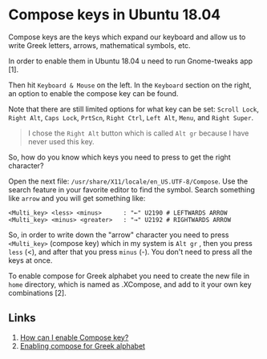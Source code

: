 # Compose keys in Ubuntu 18.04

Compose keys are the keys which expand our keyboard and allow us to write Greek letters, arrows, mathematical symbols, etc.

In order to enable them in Ubuntu 18.04 u need to run Gnome-tweaks app [1].

Then hit `Keyboard & Mouse` on the left. In the `Keyboard` section on the right, an option to enable the compose key can be found.

Note that there are still limited options for what key can be set: `Scroll Lock`, `Right Alt`, `Caps Lock`, `PrtScn`, `Right Ctrl`, `Left Alt`, `Menu`, and `Right Super`.

>  I chose the `Right Alt` button which is called `Alt gr` because I have never used this key.

So, how do you know which keys you need to press to get the right character? 

Open the next file: `/usr/share/X11/locale/en_US.UTF-8/Compose`.  Use the search feature in your favorite editor to find the symbol. Search something like `arrow` and you will get something like:

```
<Multi_key> <less> <minus>  	: "←" U2190 # LEFTWARDS ARROW
<Multi_key> <minus> <greater> 	: "→" U2192 # RIGHTWARDS ARROW
```

So, in order to write down the "arrow" character you need to press `<Multi_key>` (compose key) which in my system is `Alt gr` , then you press `less` (<), and after that you press `minus` (-). You don't need to press all the keys at once.

To enable compose for Greek alphabet you need to create the new file in `home` directory, which is named as .XCompose, and add to it your own key combinations [2]. 

## Links

1. [How can I enable Compose key?](https://askubuntu.com/questions/70784/how-can-i-enable-compose-key#answer-70788)
2. [Enabling compose for Greek alphabet](https://askubuntu.com/questions/787113/compose-dead-greek-with-compose-key#answer-877344)